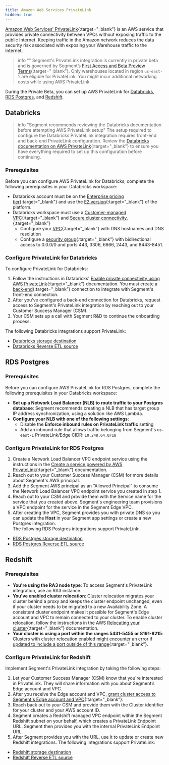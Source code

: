 ```yaml
---
title: Amazon Web Services PrivateLink
hidden: true
---
```


[Amazon Web Services' PrivateLink](https://aws.amazon.com/privatelink/){:target="_blank”} is an AWS service that provides private connectivity between VPCs without exposing traffic to the public Internet. Keeping traffic in the Amazon network reduces the data security risk associated with exposing your Warehouse traffic to the Internet.

> info ""
> Segment's PrivateLink integration is currently in private beta and is governed by Segment’s [First Access and Beta Preview Terms](https://www.twilio.com/en-us/legal/tos){:target="_blank”}. Only warehouses located in region `us-east-1` are eligible for PrivateLink. You might incur additional networking costs while using AWS PrivateLink. 

During the Private Beta, you can set up AWS PrivateLink for [Databricks](#databricks), [RDS Postgres](#rds-postgres), and [Redshift](#redshift). 

## Databricks

> info "Segment recommends reviewing the Databricks documentation before attempting AWS PrivateLink setup"
> The setup required to configure the Databricks PrivateLink integration requires front-end and back-end PrivateLink configuration. Review the [Databricks documentation on AWS PrivateLink](https://docs.databricks.com/en/security/network/classic/privatelink.html){:target="_blank”} to ensure you have everything required to set up this configuration before continuing. 

### Prerequisites
Before you can configure AWS PrivateLink for Databricks, complete the following prerequisites in your Databricks workspace:
- Databricks account must be on the [Enterprise pricing tier](https://www.databricks.com/product/pricing/platform-addons){:target="_blank”} and use the [E2 version](https://docs.databricks.com/en/archive/aws/end-of-life-legacy-workspaces.html#e2-architecture){:target="_blank”} of the platform. 
- Databricks workspace must use a [Customer-managed VPC](https://docs.databricks.com/en/security/network/classic/customer-managed-vpc.html){:target="_blank”} and [Secure cluster connectivity.](https://docs.databricks.com/en/security/network/classic/secure-cluster-connectivity.html){:target="_blank”}
  - Configure your [VPC](https://docs.databricks.com/en/security/network/classic/customer-managed-vpc.html){:target="_blank”} with DNS hostnames and DNS resolution
  - Configure a [security group](https://docs.databricks.com/en/security/network/classic/customer-managed-vpc.html#security-groups){:target="_blank”} with bidirectional access to 0.0.0/0 and ports 443, 3306, 6666, 2443, and 8443-8451. 

### Configure PrivateLink for Databricks
To configure PrivateLink for Databricks:
1. Follow the instructions in Databricks' [Enable private connectivity using AWS PrivateLink](https://docs.databricks.com/en/security/network/classic/privatelink.html){:target="_blank”} documentation. You must create a [back-end](https://docs.databricks.com/en/security/network/classic/privatelink.html#private-connectivity-overview){:target="_blank”} connection to integrate with Segment's front-end connection. 
2. After you've configured a back-end connection for Databricks, request access to Segment's PrivateLink integration by reaching out to your Customer Success Manager (CSM).
3. Your CSM sets up a call with Segment R&D to continue the onboarding process. 

The following Databricks integrations support PrivateLink:
  - [Databricks storage destination](/docs/connections/storage/catalog/databricks/)
  - [Databricks Reverse ETL source](/docs/connections/reverse-etl/reverse-etl-source-setup-guides/databricks-setup/)

## RDS Postgres 

### Prerequisites
Before you can configure AWS PrivateLink for RDS Postgres, complete the following prerequisites in your Databricks workspace:
- **Set up a Network Load Balancer (NLB) to route traffic to your Postgres database**: Segment recommends creating a NLB that has target group IP address synchronization, using a solution like AWS Lambda. 
- **Configure your NLB with one of the following settings**: 
  - Disable the **Enforce inbound rules on PrivateLink traffic** setting
  - Add an inbound rule that allows traffic belonging from Segment's `us-east-1` PrivateLink/Edge CIDR: `10.248.64.0/18`

### Configure PrivateLink for RDS Postgres
1. Create a Network Load Balancer VPC endpoint service using the instructions in the [Create a service powered by AWS PrivateLink](https://docs.aws.amazon.com/vpc/latest/privatelink/create-endpoint-service.html){:target="_blank”} documentation. 
2. Reach out to your Customer Success Manager (CSM) for more details about Segment's AWS principal.
3. Add the Segment AWS principal as an “Allowed Principal” to consume the Network Load Balancer VPC endpoint service you created in step 1.
4. Reach out to your CSM and provide them with the Service name for the service that you created above. Segment's engineering team provisions a VPC endpoint for the service in the Segment Edge VPC. 
5. After creating the VPC, Segment provides you with private DNS so you can update the **Host** in your Segment app settings or create a new Postgres integration. <br> The following RDS Postgres integrations support PrivateLink: 
  - [RDS Postgres storage destination](/docs/connections/storage/catalog/postgres/)
  - [RDS Postgres Reverse ETL source](/docs/connections/reverse-etl/reverse-etl-source-setup-guides/postgres-setup/)

## Redshift

### Prerequisites
- **You're using the RA3 node type**: To access Segment's PrivateLink integration, use an RA3 instance.
- **You've enabled cluster relocation**: Cluster relocation migrates your cluster behind a proxy and keeps the cluster endpoint unchanged, even if your cluster needs to be migrated to a new Availability Zone. A consistent cluster endpoint makes it possible for Segment's Edge account and VPC to remain connected to your cluster. To enable cluster relocation, follow the instructions in the AWS [Relocating your cluster](https://docs.aws.amazon.com/redshift/latest/mgmt/managing-cluster-recovery.html){:target="_blank”} documentation. 
- **Your cluster is using a port within the ranges 5431-5455 or 8191-8215**: Clusters with cluster relocation enabled [might encounter an error if updated to include a port outside of this range](https://docs.aws.amazon.com/redshift/latest/mgmt/managing-cluster-recovery.html#:~:text=You%20can%20change%20to%20another%20port%20from%20the%20port%20range%20of%205431%2D5455%20or%208191%2D8215.%20(Don%27t%20change%20to%20a%20port%20outside%20the%20ranges.%20It%20results%20in%20an%20error.)){:target="_blank”}.

### Configure PrivateLink for Redshift
Implement Segment's PrivateLink integration by taking the following steps:
1. Let your Customer Success Manager (CSM) know that you're interested in PrivateLink. They will share information with you about Segment’s Edge account and VPC.
2. After you receive the Edge account and VPC, [grant cluster access to Segment's Edge account and VPC](https://docs.aws.amazon.com/redshift/latest/gsg/rs-gsg-connect-to-cluster.html){:target="_blank”}.
3. Reach back out to your CSM and provide them with the Cluster identifier for your cluster and your AWS account ID. 
4. Segment creates a Redshift managed VPC endpoint within the Segment Redshift subnet on your behalf, which creates a PrivateLink Endpoint URL. Segment then provides you with the internal PrivateLink Endpoint URL. 
5. After Segment provides you with the URL, use it to update or create new Redshift integrations. The following integrations support PrivateLink: 
  - [Redshift storage destination](/docs/connections/storage/catalog/redshift/)
  - [Redshift Reverse ETL source](/docs/connections/reverse-etl/reverse-etl-source-setup-guides/redshift-setup/)
